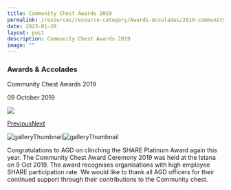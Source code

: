 ```yaml
---
title: Community Chest Awards 2019
permalink: /resources/resource-category/Awards-Accolades/2019-community-chest-awards-2019/
date: 2023-01-20
layout: post
description: Community Chest Awards 2019
image: ""
---
```


### Awards & Accolades

Community Chest Awards 2019

09 October 2019

![](https://www.agd.gov.sg/images/default-source/news-and-events/cca_share_platinum.jpg?sfvrsn=d3239492_0)

[Previous](https://www.agd.gov.sg/news-and-events/selection/awards-accolades--2019--community-chest-awards-2019#detailGalleryCarousel)[Next](https://www.agd.gov.sg/news-and-events/selection/awards-accolades--2019--community-chest-awards-2019#detailGalleryCarousel)

![galleryThumbnail](https://www.agd.gov.sg/images/default-source/news-and-events/agd-share-platcad1e9df073e4670a936110a6ea4c7e8.jpg?sfvrsn=5d96f834_0)![galleryThumbnail](https://www.agd.gov.sg/images/default-source/news-and-events/cca_share_platinum.jpg?sfvrsn=d3239492_0)

Congratulations to AGD on clinching the SHARE Platinum Award again this year. The Community Chest Award Ceremony 2019 was held at the Istana on 9 Oct 2019. The award recognises organisations with high employee SHARE participation rate. We would like to thank all AGD officers for their continued support through their contributions to the Community chest.